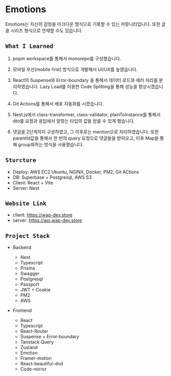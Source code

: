 # Emotions

Emotions는 자신의 감정을 마크다운 형식으로 기록할 수 있는 커뮤니티입니다.
또한 글을 시리즈 형식으로 연재할 수도 있습니다.

## `What I Learned`

1. pnpm workspace를 통해서 monorepo를 구성했습니다.

2. 모바일 우선(mobile first) 방식으로 개발해서 UI/UX를 높였습니다.

3. React의 Suspense와 Error-boundary 을 통해서 데이터 로드와 에러 처리를 분리하였습니다. Lazy Load를 이용한 Code Splitting을 통해 성능을 향상시켰습니다.

4. Git Actions를 통해서 배포 자동화를 시켰습니다.

5. Nest.js에서 class-transformer, class-validator, plainToInstance를 통해서 dto를 요청과 응답에서 알맞는 타입의 값을 받을 수 있게 했습니다.

6. 댓글을 2단계까지 구성하였고, 그 이후로는 mention으로 처리하였습니다.
   또한 parentId값을 통해서 한 번의 query 요청으로 댓글들을 받아오고,
   이후 Map을 통해 group화하는 방식을 사용했습니다.

## `Sturcture`

- Deploy: AWS EC2 Ubuntu, NGINX, Docker, PM2, Git ACtions
- DB: Superbase + Postgresql, AWS S3
- Client: React + Vite
- Server: Nest

## `Website Link`

- client: <https://wap-dev.store>
- server: <https://api.wap-dev.store>

## `Project Stack`

- Backend

  - Nest
  - Typescript
  - Prisma
  - Swagger
  - Postgresql
  - Passport
  - JWT + Cookie
  - PM2
  - AWS

- Frontend
  - React
  - Typescript
  - React-Router
  - Suspense + Error-boundary
  - Tanstack Query
  - Zustand
  - Emotion
  - Framer-motion
  - React-beautiful-dnd
  - Code-mirror
